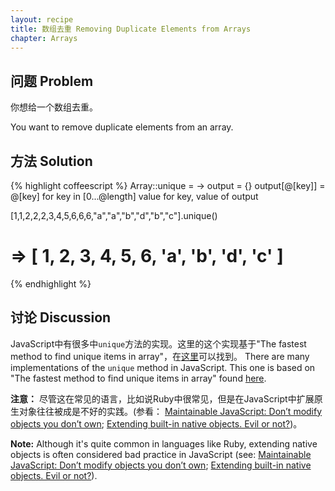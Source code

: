 ```yaml
---
layout: recipe
title: 数组去重 Removing Duplicate Elements from Arrays
chapter: Arrays
---
```

## 问题 Problem

你想给一个数组去重。

You want to remove duplicate elements from an array.

## 方法 Solution

{% highlight coffeescript %}
Array::unique = ->
  output = {}
  output[@[key]] = @[key] for key in [0...@length]
  value for key, value of output

[1,1,2,2,2,3,4,5,6,6,6,"a","a","b","d","b","c"].unique()
# => [ 1, 2, 3, 4, 5, 6, 'a', 'b', 'd', 'c' ]
{% endhighlight %}

## 讨论 Discussion

JavaScript中有很多中`unique`方法的实现。这里的这个实现基于"The fastest method to find unique items in array"，在[这里](http://www.shamasis.net/2009/09/fast-algorithm-to-find-unique-items-in-javascript-array/)可以找到。
There are many implementations of the `unique` method in JavaScript. This one is based on "The fastest method to find unique items in array" found [here](http://www.shamasis.net/2009/09/fast-algorithm-to-find-unique-items-in-javascript-array/).

**注意：** 尽管这在常见的语言，比如说Ruby中很常见，但是在JavaScript中扩展原生对象往往被成是不好的实践。(参看： [Maintainable JavaScript: Don’t modify objects you don’t own](http://www.nczonline.net/blog/2010/03/02/maintainable-javascript-dont-modify-objects-you-down-own/); [Extending built-in native objects. Evil or not?](http://perfectionkills.com/extending-built-in-native-objects-evil-or-not/))。

**Note:** Although it's quite common in languages like Ruby, extending native objects is often considered bad practice in JavaScript (see: [Maintainable JavaScript: Don’t modify objects you don’t own](http://www.nczonline.net/blog/2010/03/02/maintainable-javascript-dont-modify-objects-you-down-own/); [Extending built-in native objects. Evil or not?](http://perfectionkills.com/extending-built-in-native-objects-evil-or-not/)).


